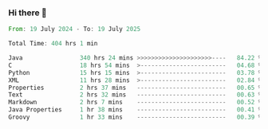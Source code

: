 ### Hi there 👋

<!--
**luoxuanzao/luoxuanzao** is a ✨ _special_ ✨ repository because its `README.md` (this file) appears on your GitHub profile.

Here are some ideas to get you started:

- 🔭 I’m currently working on ...
- 🌱 I’m currently learning ...
- 👯 I’m looking to collaborate on ...
- 🤔 I’m looking for help with ...
- 💬 Ask me about ...
- 📫 How to reach me: ...
- 😄 Pronouns: ...
- ⚡ Fun fact: ...
-->

<!--START_SECTION:waka-->

```rust
From: 19 July 2024 - To: 19 July 2025

Total Time: 404 hrs 1 min

Java                340 hrs 24 mins >>>>>>>>>>>>>>>>>>>>>----   84.22 %
C                   18 hrs 54 mins  >------------------------   04.68 %
Python              15 hrs 15 mins  >------------------------   03.78 %
XML                 11 hrs 28 mins  >------------------------   02.84 %
Properties          2 hrs 37 mins   -------------------------   00.65 %
Text                2 hrs 32 mins   -------------------------   00.63 %
Markdown            2 hrs 7 mins    -------------------------   00.52 %
Java Properties     1 hr 38 mins    -------------------------   00.41 %
Groovy              1 hr 33 mins    -------------------------   00.39 %
```

<!--END_SECTION:waka-->